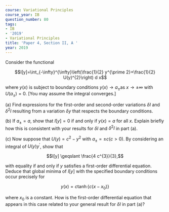 ```yaml
---
course: Variational Principles
course_year: IB
question_number: 80
tags:
- IB
- '2019'
- Variational Principles
title: 'Paper 4, Section II, A '
year: 2019
---
```




Consider the functional

$$I[y]=\int_{-\infty}^{\infty}\left(\frac{1}{2} y^{\prime 2}+\frac{1}{2} U(y)^{2}\right) d x$$

where $y(x)$ is subject to boundary conditions $y(x) \rightarrow a_{\pm}$as $x \rightarrow \pm \infty$ with $U\left(a_{\pm}\right)=0$. [You may assume the integral converges.]

(a) Find expressions for the first-order and second-order variations $\delta I$ and $\delta^{2} I$ resulting from a variation $\delta y$ that respects the boundary conditions.

(b) If $a_{\pm}=a$, show that $I[y]=0$ if and only if $y(x)=a$ for all $x$. Explain briefly how this is consistent with your results for $\delta I$ and $\delta^{2} I$ in part (a).

(c) Now suppose that $U(y)=c^{2}-y^{2}$ with $a_{\pm}=\pm c(c>0)$. By considering an integral of $U(y) y^{\prime}$, show that

$$I[y] \geqslant \frac{4 c^{3}}{3},$$

with equality if and only if $y$ satisfies a first-order differential equation. Deduce that global minima of $I[y]$ with the specified boundary conditions occur precisely for

$$y(x)=c \tanh \left\{c\left(x-x_{0}\right)\right\}$$

where $x_{0}$ is a constant. How is the first-order differential equation that appears in this case related to your general result for $\delta I$ in part (a)?